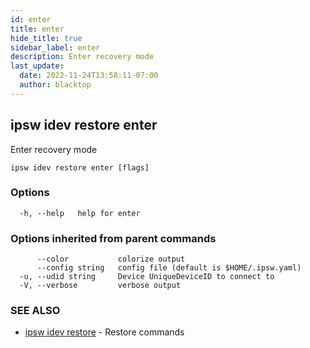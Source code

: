 ```yaml
---
id: enter
title: enter
hide_title: true
sidebar_label: enter
description: Enter recovery mode
last_update:
  date: 2022-11-24T13:58:11-07:00
  author: blacktop
---
```

## ipsw idev restore enter

Enter recovery mode

```
ipsw idev restore enter [flags]
```

### Options

```
  -h, --help   help for enter
```

### Options inherited from parent commands

```
      --color           colorize output
      --config string   config file (default is $HOME/.ipsw.yaml)
  -u, --udid string     Device UniqueDeviceID to connect to
  -V, --verbose         verbose output
```

### SEE ALSO

* [ipsw idev restore](/docs/cli/ipsw/idev/restore)	 - Restore commands

